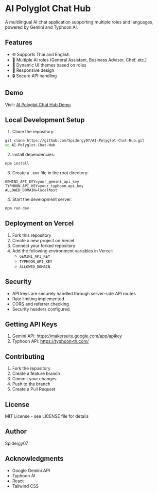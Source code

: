 # AI Polyglot Chat Hub

A multilingual AI chat application supporting multiple roles and languages, powered by Gemini and Typhoon AI.

## Features
- 🌐 Supports Thai and English
- 👥 Multiple AI roles (General Assistant, Business Advisor, Chef, etc.)
- 🎨 Dynamic UI themes based on roles
- 📱 Responsive design
- 🔒 Secure API handling

## Demo
Visit: [AI Polyglot Chat Hub Demo](https://your-deployed-url.com)

## Local Development Setup

1. Clone the repository:
```bash
git clone https://github.com/Spidergy07/AI-Polyglot-Chat-Hub.git
cd AI-Polyglot-Chat-Hub
```

2. Install dependencies:
```bash
npm install
```

3. Create a `.env` file in the root directory:
```env
GEMINI_API_KEY=your_gemini_api_key
TYPHOON_API_KEY=your_typhoon_api_key
ALLOWED_DOMAIN=localhost
```

4. Start the development server:
```bash
npm run dev
```

## Deployment on Vercel

1. Fork this repository
2. Create a new project on Vercel
3. Connect your forked repository
4. Add the following environment variables in Vercel:
   - `GEMINI_API_KEY`
   - `TYPHOON_API_KEY`
   - `ALLOWED_DOMAIN`

## Security
- API keys are securely handled through server-side API routes
- Rate limiting implemented
- CORS and referrer checking
- Security headers configured

## Getting API Keys
1. Gemini API: https://makersuite.google.com/app/apikey
2. Typhoon API: https://typhoon-th.com/

## Contributing
1. Fork the repository
2. Create a feature branch
3. Commit your changes
4. Push to the branch
5. Create a Pull Request

## License
MIT License - see LICENSE file for details

## Author
Spidergy07

## Acknowledgments
- Google Gemini API
- Typhoon AI
- React
- Tailwind CSS 